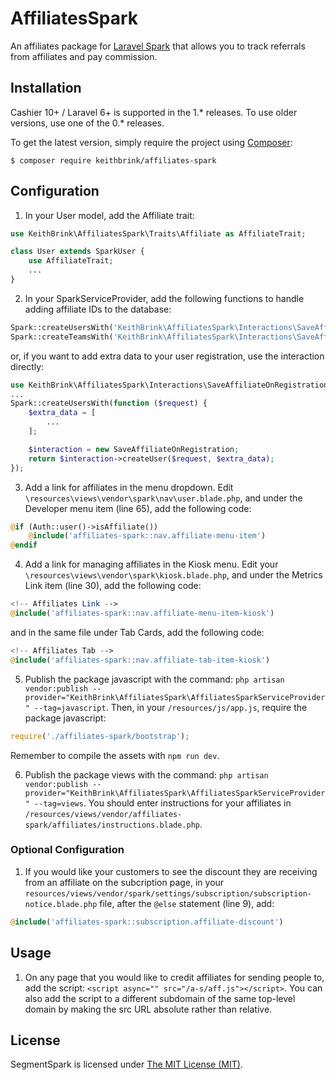 # AffiliatesSpark

An affiliates package for [Laravel Spark](https://spark.laravel.com/) that allows you to track referrals from affiliates and pay commission.

## Installation

Cashier 10+ / Laravel 6+ is supported in the 1.* releases. To use older versions, use one of the 0.* releases.

To get the latest version, simply require the project using [Composer](https://getcomposer.org):

```
$ composer require keithbrink/affiliates-spark
```

## Configuration

1. In your User model, add the Affiliate trait:

```php
use KeithBrink\AffiliatesSpark\Traits\Affiliate as AffiliateTrait;

class User extends SparkUser {
    use AffiliateTrait;
    ...
}
```

2. In your SparkServiceProvider, add the following functions to handle adding affiliate IDs to the database:

```php
Spark::createUsersWith('KeithBrink\AffiliatesSpark\Interactions\SaveAffiliateOnRegistration@createUser');
Spark::createTeamsWith('KeithBrink\AffiliatesSpark\Interactions\SaveAffiliateOnRegistration@createTeam');
```

or, if you want to add extra data to your user registration, use the interaction directly:

```php
use KeithBrink\AffiliatesSpark\Interactions\SaveAffiliateOnRegistration;
...
Spark::createUsersWith(function ($request) {
    $extra_data = [
        ...
    ];

    $interaction = new SaveAffiliateOnRegistration;
    return $interaction->createUser($request, $extra_data);
});
```

3. Add a link for affiliates in the menu dropdown. Edit `\resources\views\vendor\spark\nav\user.blade.php`, and under the Developer menu item (line 65), add the following code:

```php
@if (Auth::user()->isAffiliate())
    @include('affiliates-spark::nav.affiliate-menu-item')
@endif
```

4. Add a link for managing affiliates in the Kiosk menu. Edit your `\resources\views\vendor\spark\kiosk.blade.php`, and under the Metrics Link item (line 30), add the following code:

```php
<!-- Affiliates Link -->
@include('affiliates-spark::nav.affiliate-menu-item-kiosk')
```

and in the same file under Tab Cards, add the following code:

```php
<!-- Affiliates Tab -->
@include('affiliates-spark::nav.affiliate-tab-item-kiosk')
```

5. Publish the package javascript with the command: `php artisan vendor:publish --provider="KeithBrink\AffiliatesSpark\AffiliatesSparkServiceProvider" --tag=javascript`. Then, in your `/resources/js/app.js`, require the package javascript: 

```js
require('./affiliates-spark/bootstrap');
```

Remember to compile the assets with `npm run dev`.

6. Publish the package views with the command: `php artisan vendor:publish --provider="KeithBrink\AffiliatesSpark\AffiliatesSparkServiceProvider" --tag=views`. You should enter instructions for your affiliates in `/resources/views/vendor/affiliates-spark/affiliates/instructions.blade.php`.

### Optional Configuration

1. If you would like your customers to see the discount they are receiving from an affiliate on the subcription page, in your `resources/views/vendor/spark/settings/subscription/subscription-notice.blade.php` file, after the `@else` statement (line 9), add:

```php
@include('affiliates-spark::subscription.affiliate-discount')
```

## Usage

1. On any page that you would like to credit affiliates for sending people to, add the script: `<script async="" src="/a-s/aff.js"></script>`. You can also add the script to a different subdomain of the same top-level domain by making the src URL absolute rather than relative.

## License

SegmentSpark is licensed under [The MIT License (MIT)](LICENSE).
